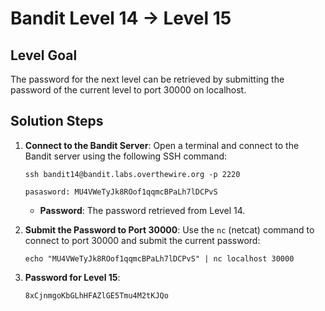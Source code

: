 # Bandit Level 14 → Level 15

## Level Goal
The password for the next level can be retrieved by submitting the password of the current level to port 30000 on localhost.

## Solution Steps

1. **Connect to the Bandit Server**:
   Open a terminal and connect to the Bandit server using the following SSH command:
   
   ```
   ssh bandit14@bandit.labs.overthewire.org -p 2220
   ```
   ```
   pasasword: MU4VWeTyJk8ROof1qqmcBPaLh7lDCPvS
   ```
   - **Password**: The password retrieved from Level 14.

2. **Submit the Password to Port 30000**:
   Use the `nc` (netcat) command to connect to port 30000 and submit the current password:

   ```
   echo "MU4VWeTyJk8ROof1qqmcBPaLh7lDCPvS" | nc localhost 30000
   ```

3. **Password for Level 15**:
   ```
   8xCjnmgoKbGLhHFAZlGE5Tmu4M2tKJQo
   ```
